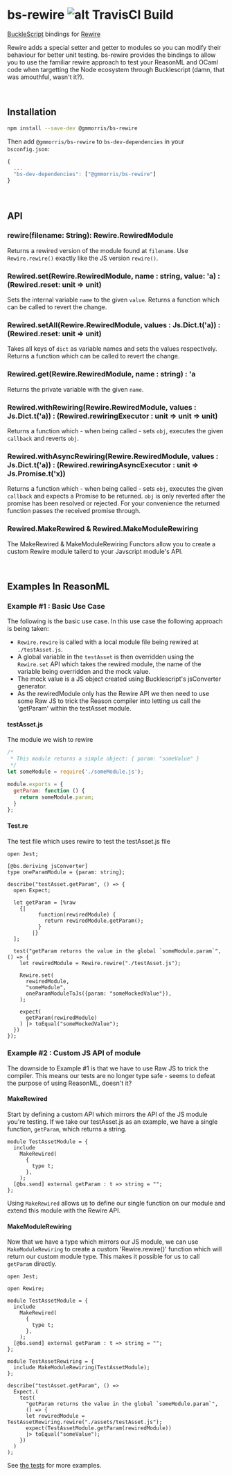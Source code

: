 # bs-rewire ![alt TravisCI Build](https://travis-ci.org/gmmorris/bs-rewire.svg?branch=master)

[BuckleScript](https://github.com/bucklescript/bucklescript) bindings for [Rewire](https://github.com/jhnns/rewire)

Rewire adds a special setter and getter to modules so you can modify their behaviour for better unit testing.
bs-rewire provides the bindings to allow you to use the familiar rewire approach to test your ReasonML and OCaml code when targetting the Node ecosystem through Bucklescript (damn, that was amouthful, wasn't it?).

<br />

## Installation

```sh
npm install --save-dev @gmmorris/bs-rewire
```

Then add `@gmmorris/bs-rewire` to `bs-dev-dependencies` in your `bsconfig.json`:
```js
{
  ...
  "bs-dev-dependencies": ["@gmmorris/bs-rewire"]
}
```
<br />

API
---

### rewire(filename: String): Rewire.RewiredModule

Returns a rewired version of the module found at `filename`.
Use `Rewire.rewire()` exactly like the JS version `rewire()`.

### Rewired.set(Rewire.RewiredModule, name : string, value: 'a) : (Rewired.reset: unit => unit)

Sets the internal variable `name` to the given `value`. Returns a function which can be called to revert the change.

### Rewired.setAll(Rewire.RewiredModule, values : Js.Dict.t('a)) : (Rewired.reset: unit => unit)

Takes all keys of `dict` as variable names and sets the values respectively. Returns a function which can be called to revert the change.

### Rewired.get(Rewire.RewiredModule, name : string) : 'a

Returns the private variable with the given `name`.

### Rewired.withRewiring(Rewire.RewiredModule, values : Js.Dict.t('a)) : (Rewired.rewiringExecutor : unit => unit => unit)

Returns a function which - when being called - sets `obj`, executes the given `callback` and reverts `obj`.

### Rewired.withAsyncRewiring(Rewire.RewiredModule, values : Js.Dict.t('a)) : (Rewired.rewiringAsyncExecutor : unit => Js.Promise.t('x))

Returns a function which - when being called - sets `obj`, executes the given `callback` and expects a Promise to be returned.
`obj` is only reverted after the promise has been resolved or rejected. For your convenience the returned function passes the received promise through.

### Rewired.MakeRewired & Rewired.MakeModuleRewiring

The MakeRewired & MakeModuleRewiring Functors allow you to create a custom Rewire module tailerd to your Javscript module's API.


<br />

Examples In ReasonML
--

### Example #1 : Basic Use Case

The following is the basic use case.
In this use case the following approach is being taken:
- `Rewire.rewire` is called with a local module file being rewired at `./testAsset.js`.
- A global variable in the `testAsset` is then overridden using the `Rewire.set` API which takes the rewired module, the name of the variable being overridden and the mock value.
- The mock value is a JS object created using Bucklescript's jsConverter generator.
- As the rewiredModule only has the Rewire API we then need to use some Raw JS to trick the Reason compiler into letting us call the 'getParam' within the testAsset module.

#### testAsset.js
The module we wish to rewire
```javascript
/*
 * This module returns a simple object: { param: "someValue" }
 */
let someModule = require('./someModule.js'); 

module.exports = {
  getParam: function () {
    return someModule.param;
  }
};
```
#### Test.re
The test file which uses rewire to test the testAsset.js file
```reason
open Jest;

[@bs.deriving jsConverter]
type oneParamModule = {param: string};

describe("testAsset.getParam", () => {
  open Expect;

  let getParam = [%raw
    {|
          function(rewiredModule) {
            return rewiredModule.getParam();
          }
        |}
  ];

  test("getParam returns the value in the global `someModule.param`", () => {
    let rewiredModule = Rewire.rewire("./testAsset.js");

    Rewire.set(
      rewiredModule,
      "someModule",
      oneParamModuleToJs({param: "someMockedValue"}),
    );

    expect(
      getParam(rewiredModule)
    ) |> toEqual("someMockedValue");
  })
});

```

### Example #2 : Custom JS API of module
The downside to Example #1 is that we have to use Raw JS to trick the compiler.
This means our tests are no longer type safe - seems to defeat the purpose of using ReasonML, doesn't it?

#### MakeRewired
Start by defining a custom API which mirrors the API of the JS module you're testing.
If we take our testAsset.js as an example, we have a single function, `getParam`, which returns a string.
```reason
module TestAssetModule = {
  include
    MakeRewired(
      {
        type t;
      },
    );
  [@bs.send] external getParam : t => string = "";
};
```
Using `MakeRewired` allows us to define our single function on our module and extend this module with the Rewire API.

#### MakeModuleRewiring
Now that we have a type which mirrors our JS module, we can use `MakeModuleRewiring` to create a custom 'Rewire.rewire()' function which will return our custom module type.
This makes it possible for us to call `getParam` directly.

```reason
open Jest;

open Rewire;

module TestAssetModule = {
  include
    MakeRewired(
      {
        type t;
      },
    );
  [@bs.send] external getParam : t => string = "";
};

module TestAssetRewiring = {
  include MakeModuleRewiring(TestAssetModule);
};

describe("testAsset.getParam", () =>
  Expect.(
    test(
      "getParam returns the value in the global `someModule.param`",
      () => {
      let rewiredModule = TestAssetRewiring.rewire("./assets/testAsset.js");
      expect(TestAssetModule.getParam(rewiredModule))
      |> toEqual("someValue");
    })
  )
);
```

See [the tests](https://github.com/gmmorris/bs-rewire/tree/master/__tests__) for more examples.

